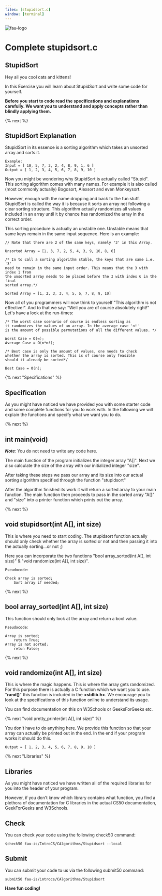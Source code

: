 ```yaml
---
files: [stupidsort.c]
window: [terminal]
---
```

![fau-logo](https://introcs.is.rw.fau.de/img/logos/ReWi_logo.png)
# Complete stupidsort.c

## StupidSort
Hey all you cool cats and kittens! 

In this Exercise you will learn about StupidSort and write some code for yourself.

**Before you start to code read the specifications and explanations carefully. We want you 
to understand and apply concepts rather than blindly applying them.**

{% next %}
## StupidSort Explanation
StupidSort in its essence is a sorting algorithm which takes an unsorted array and sorts it.
~~~
Example: 
Input = [ 10, 5, 7, 3, 2, 4, 8, 9, 1, 6 ] 
Output = [ 1, 2, 3, 4, 5, 6, 7, 8, 9, 10 ]
~~~
Now you might be wondering why StupidSort is actually called "Stupid". This sorting algorithm comes
with many names. For example it is also called (most commonly actually) Bogosort, Alexsort and even 
Monkeysort. 

However, enough with the name dropping and back to the fun stuff. StupidSort is called
the way it is because it sorts an array not following a clear sorting structure. This algorithm 
actually randomizes all values included in an array until it by chance has randomized the array 
in the correct order.

This sorting procedure is actually an unstable one. Unstable means that same keys remain in the same
input sequence. Here is an example:
~~~
// Note that there are 2 of the same keys, namely '3' in this Array.

Unsorted Array = [1, 3, 7, 2, 5, 4, 3, 9, 10, 8, 6]

/* In to call a sorting algorithm stable, the keys that are same i.e. '3'
need to remain in the same input order. This means that the 3 with index 1 from
the unsorted array needs to be placed before the 3 with index 6 in the final
sorted array.*/

Sorted Array = [1, 2, 3, 3, 4, 5, 6, 7, 8, 9, 10]
~~~

Now all of you programmers will now think to yourself "This algorithm is not effective!". And to that we say: "Well you are 
of course absolutely right!" Let's have a look at the run-times:
~~~
/* The worst case scenario of course is endless sorting as 
it randomizes the values of an array. In the average case 'n!' 
is the amount of possible permutations of all the different values. */

Worst Case = O(∞);
Average Case = O(n*n!);

/* Best case is only the amount of values, one needs to check
whether the array is sorted. This is of course only feasible
should it already be sorted*/

Best Case = O(n);
~~~
  
{% next "Specifications" %}

## Specification
As you might have noticed we have provided you with some starter code and some
complete functions for you to work with. In the following we will explain the functions
and specify what we want you to do.

{% next %}
## int main(void)

***Note***: You do not need to write any code here.

The main function of the program initializes the integer array "A[]". Next
we also calculate the size of the array with our initialized integer "size".

After taking these steps we pass our array and its size into our actual sorting algorithm
specified through the function "stupidsort"

After the algorithm finished its work it will return a sorted array to your main
function. The main function then proceeds to pass in the sorted array "A[]" and "size"
into a printer function which prints out the array. 

{% next %}
## void stupidsort(int A[], int size)

This is where you need to start coding. The stupidsort function actually should only
check whether the array is sorted or not and then passing it into the actually sorting...or not ;)

Here you can incorporate the two functions "bool array_sorted(int A[], int size)" & 
"void randomize(int A[], int size)".

~~~
Pseudocode:

Check array is sorted;
    Sort array if needed;

~~~

{% next %}
## bool array_sorted(int A[], int size)

This function should only look at the array and return a bool value.
~~~
Pseudocode:

Array is sorted;
    return True;
Array is not sorted;
    retun False;
~~~

{% next %}
## void randomize(int A[], int size)

This is where the magic happens. This is where the array gets randomized.
For this purpose there is actually a C function which we want you to use.
"**rand()**" this function is included in the **<stdlib.h>**. We encourage you 
to look at the specifications of this function online to understand its usage.

You can find documentation on this on W3Schools or GeeksForGeeks etc.

{% next "void pretty_printer(int A[], int size)" %}

You don't have to do anything here. We provide this function so that your array
can actually be printed out in the end. In the end if your program works
it should do this. 
~~~
Output = [ 1, 2, 3, 4, 5, 6, 7, 8, 9, 10 ]
~~~

{% next "Libraries" %}

## Libraries
As you might have noticed we have written all of the required libraries for you into the header
of your program.

However, if you don't know which library contains what function, you find a plethora of documentation for
C libraries in the actual CS50 documentation, GeekForGeeks and W3Schools.

## Check 

You can check your code using the following check50 command:

~~~
$check50 fau-is/IntroCS/CAlgorithms/Stupidsort --local
~~~

## Submit

You can submit your code to us via the following submit50 command:

~~~
submit50 fau-is/introcs/CAlgorithms/Stupidsort
~~~

**Have fun coding!**

